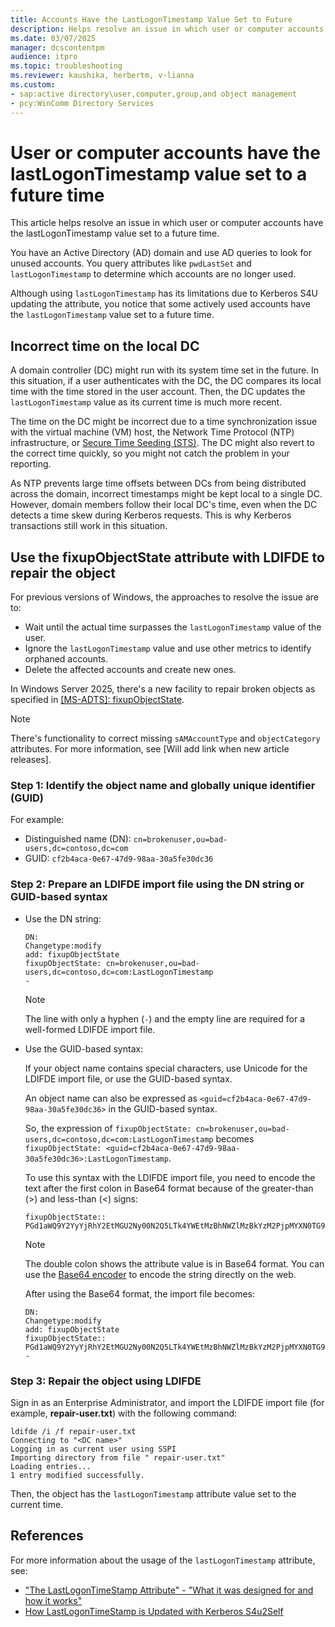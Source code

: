 ```yaml
---
title: Accounts Have the LastLogonTimestamp Value Set to Future
description: Helps resolve an issue in which user or computer accounts have the lastLogonTimestamp value set to a future time.
ms.date: 03/07/2025
manager: dcscontentpm
audience: itpro
ms.topic: troubleshooting
ms.reviewer: kaushika, herbertm, v-lianna
ms.custom:
- sap:active directory\user,computer,group,and object management
- pcy:WinComm Directory Services
---
```

# User or computer accounts have the lastLogonTimestamp value set to a future time

This article helps resolve an issue in which user or computer accounts have the lastLogonTimestamp value set to a future time.

You have an Active Directory (AD) domain and use AD queries to look for unused accounts. You query attributes like `pwdLastSet` and `lastLogonTimestamp` to determine which accounts are no longer used.

Although using `lastLogonTimestamp` has its limitations due to Kerberos S4U updating the attribute, you notice that some actively used accounts have the `lastLogonTimestamp` value set to a future time.

## Incorrect time on the local DC

A domain controller (DC) might run with its system time set in the future. In this situation, if a user authenticates with the DC, the DC compares its local time with the time stored in the user account. Then, the DC updates the `lastLogonTimestamp` value as its current time is much more recent.

The time on the DC might be incorrect due to a time synchronization issue with the virtual machine (VM) host, the Network Time Protocol (NTP) infrastructure, or [Secure Time Seeding (STS)](https://techcommunity.microsoft.com/blog/askds/secure-time-seeding-on-dcs-a-note-from-the-field/4238810). The DC might also revert to the correct time quickly, so you might not catch the problem in your reporting.

As NTP prevents large time offsets between DCs from being distributed across the domain, incorrect timestamps might be kept local to a single DC. However, domain members follow their local DC's time, even when the DC detects a time skew during Kerberos requests. This is why Kerberos transactions still work in this situation.

## Use the fixupObjectState attribute with LDIFDE to repair the object

For previous versions of Windows, the approaches to resolve the issue are to:

- Wait until the actual time surpasses the `lastLogonTimestamp` value of the user.
- Ignore the `lastLogonTimestamp` value and use other metrics to identify orphaned accounts.
- Delete the affected accounts and create new ones.

In Windows Server 2025, there's a new facility to repair broken objects as specified in [[MS-ADTS]: fixupObjectState](/openspecs/windows_protocols/ms-adts/37294765-9e7d-41a1-aded-2d6f744eee8c).

> [!NOTE]
> There's functionality to correct missing `sAMAccountType` and `objectCategory` attributes. For more information, see [Will add link when new article releases].

### Step 1: Identify the object name and globally unique identifier (GUID)

For example:

- Distinguished name (DN): `cn=brokenuser,ou=bad-users,dc=contoso,dc=com`
- GUID: `cf2b4aca-0e67-47d9-98aa-30a5fe30dc36`

### Step 2: Prepare an LDIFDE import file using the DN string or GUID-based syntax

- Use the DN string:

    ```output
    DN:
    Changetype:modify
    add: fixupObjectState
    fixupObjectState: cn=brokenuser,ou=bad-users,dc=contoso,dc=com:LastLogonTimestamp
    -
    ```

    > [!NOTE]
    > The line with only a hyphen (`-`) and the empty line are required for a well-formed LDIFDE import file.

- Use the GUID-based syntax:

    If your object name contains special characters, use Unicode for the LDIFDE import file, or use the GUID-based syntax.

    An object name can also be expressed as `<guid=cf2b4aca-0e67-47d9-98aa-30a5fe30dc36>` in the GUID-based syntax.

    So, the expression of `fixupObjectState: cn=brokenuser,ou=bad-users,dc=contoso,dc=com:LastLogonTimestamp` becomes `fixupObjectState: <guid=cf2b4aca-0e67-47d9-98aa-30a5fe30dc36>:LastLogonTimestamp`.

    To use this syntax with the LDIFDE import file, you need to encode the text after the first colon in Base64 format because of the  greater-than (>) and less-than (<) signs:

    ```output
    fixupObjectState:: PGd1aWQ9Y2YyYjRhY2EtMGU2Ny00N2Q5LTk4YWEtMzBhNWZlMzBkYzM2PjpMYXN0TG9nb25UaW1lc3RhbXA=
    ```

    > [!NOTE]
    > The double colon shows the attribute value is in Base64 format. You can use the [Base64 encoder](https://www.bing.com/search?q=site%3Amicrosoft.com%20base64%20encoder&qs=n&form=QBRE&sp=-1&lq=0&pq=site%3Amicrosoft.com%20base64%20encoder&sc=0-33&sk=&cvid=CE994D44ADFC432CA2D3784CEBB3D934&ghsh=0&ghacc=0&ghpl=) to encode the string directly on the web.

    After using the Base64 format, the import file becomes:

    ```output
    DN:
    Changetype:modify
    add: fixupObjectState
    fixupObjectState:: PGd1aWQ9Y2YyYjRhY2EtMGU2Ny00N2Q5LTk4YWEtMzBhNWZlMzBkYzM2PjpMYXN0TG9nb25UaW1lc3RhbXA=
    -
    ```

### Step 3: Repair the object using LDIFDE

Sign in as an Enterprise Administrator, and import the LDIFDE import file (for example, **repair-user.txt**) with the following command:

```console
ldifde /i /f repair-user.txt
Connecting to "<DC name>"
Logging in as current user using SSPI
Importing directory from file " repair-user.txt"
Loading entries...
1 entry modified successfully.
```

Then, the object has the `lastLogonTimestamp` attribute value set to the current time.

## References

For more information about the usage of the `lastLogonTimestamp` attribute, see:

- ["The LastLogonTimeStamp Attribute" - "What it was designed for and how it works"](/archive/blogs/askds/the-lastlogontimestamp-attribute-what-it-was-designed-for-and-how-it-works)
- [How LastLogonTimeStamp is Updated with Kerberos S4u2Self](https://techcommunity.microsoft.com/blog/coreinfrastructureandsecurityblog/how-lastlogontimestamp-is-updated-with-kerberos-s4u2self/257135)
